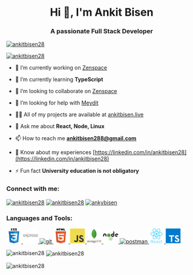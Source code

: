 <h1 align="center">Hi 👋, I'm Ankit Bisen</h1>
<h3 align="center">A passionate Full Stack Developer</h3>

<p align="left"> <a href="https://github.com/ryo-ma/github-profile-trophy"><img src="https://github-profile-trophy.vercel.app/?username=ankitbisen28" alt="ankitbisen28" /></a> </p>

<p align="left"> <a href="https://twitter.com/ankitbisen28" target="blank"><img src="https://img.shields.io/twitter/follow/ankitbisen28?logo=twitter&style=for-the-badge" alt="ankitbisen28" /></a> </p>

- 🔭 I’m currently working on [Zenspace](https://github.com/squad-a/zenspace-desktop-app)

- 🌱 I’m currently learning **TypeScript**

- 👯 I’m looking to collaborate on [Zenspace](https://github.com/squad-a/zenspace-desktop-app)

- 🤝 I’m looking for help with [Meydit](https://github.com/ankitbisen28/meydit-frontend)

- 👨‍💻 All of my projects are available at [ankitbisen.live](https://ankitbisen.live)

- 💬 Ask me about **React, Node, Linux**

- 📫 How to reach me **ankitbisen288@gmail.com**

- 📄 Know about my experiences [https://linkedin.com/in/ankitbisen28](https://linkedin.com/in/ankitbisen28)

- ⚡ Fun fact **University education is not obligatory**

<h3 align="left">Connect with me:</h3>
<p align="left">
<a href="https://twitter.com/ankitbisen28" target="blank"><img align="center" src="https://raw.githubusercontent.com/rahuldkjain/github-profile-readme-generator/master/src/images/icons/Social/twitter.svg" alt="ankitbisen28" height="30" width="40" /></a>
<a href="https://linkedin.com/in/ankitbisen28" target="blank"><img align="center" src="https://raw.githubusercontent.com/rahuldkjain/github-profile-readme-generator/master/src/images/icons/Social/linked-in-alt.svg" alt="ankitbisen28" height="30" width="40" /></a>
<a href="https://instagram.com/ankybisen" target="blank"><img align="center" src="https://raw.githubusercontent.com/rahuldkjain/github-profile-readme-generator/master/src/images/icons/Social/instagram.svg" alt="ankybisen" height="30" width="40" /></a>
</p>

<h3 align="left">Languages and Tools:</h3>
<p align="left"> <a href="https://www.w3schools.com/css/" target="_blank" rel="noreferrer"> <img src="https://raw.githubusercontent.com/devicons/devicon/master/icons/css3/css3-original-wordmark.svg" alt="css3" width="40" height="40"/> </a> <a href="https://expressjs.com" target="_blank" rel="noreferrer"> <img src="https://raw.githubusercontent.com/devicons/devicon/master/icons/express/express-original-wordmark.svg" alt="express" width="40" height="40"/> </a> <a href="https://git-scm.com/" target="_blank" rel="noreferrer"> <img src="https://www.vectorlogo.zone/logos/git-scm/git-scm-icon.svg" alt="git" width="40" height="40"/> </a> <a href="https://www.w3.org/html/" target="_blank" rel="noreferrer"> <img src="https://raw.githubusercontent.com/devicons/devicon/master/icons/html5/html5-original-wordmark.svg" alt="html5" width="40" height="40"/> </a> <a href="https://developer.mozilla.org/en-US/docs/Web/JavaScript" target="_blank" rel="noreferrer"> <img src="https://raw.githubusercontent.com/devicons/devicon/master/icons/javascript/javascript-original.svg" alt="javascript" width="40" height="40"/> </a> <a href="https://www.mongodb.com/" target="_blank" rel="noreferrer"> <img src="https://raw.githubusercontent.com/devicons/devicon/master/icons/mongodb/mongodb-original-wordmark.svg" alt="mongodb" width="40" height="40"/> </a> <a href="https://nodejs.org" target="_blank" rel="noreferrer"> <img src="https://raw.githubusercontent.com/devicons/devicon/master/icons/nodejs/nodejs-original-wordmark.svg" alt="nodejs" width="40" height="40"/> </a> <a href="https://postman.com" target="_blank" rel="noreferrer"> <img src="https://www.vectorlogo.zone/logos/getpostman/getpostman-icon.svg" alt="postman" width="40" height="40"/> </a> <a href="https://reactjs.org/" target="_blank" rel="noreferrer"> <img src="https://raw.githubusercontent.com/devicons/devicon/master/icons/react/react-original-wordmark.svg" alt="react" width="40" height="40"/> </a> <a href="https://www.typescriptlang.org/" target="_blank" rel="noreferrer"> <img src="https://raw.githubusercontent.com/devicons/devicon/master/icons/typescript/typescript-original.svg" alt="typescript" width="40" height="40"/> </a> </p>

<p><img align="left" src="https://github-readme-stats.vercel.app/api/top-langs?username=ankitbisen28&show_icons=true&locale=en&layout=compact" alt="ankitbisen28" /></p>

<p>&nbsp;<img align="center" src="https://github-readme-stats.vercel.app/api?username=ankitbisen28&show_icons=true&locale=en" alt="ankitbisen28" /></p>

<p><img align="center" src="https://github-readme-streak-stats.herokuapp.com/?user=ankitbisen28&" alt="ankitbisen28" /></p>
